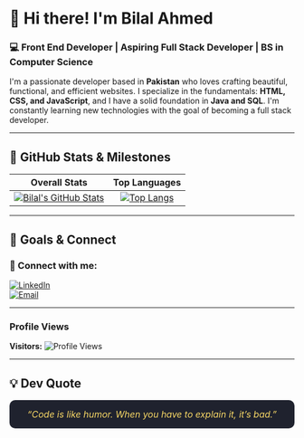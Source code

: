 # 👋 Hi there! I'm Bilal Ahmed

### 💻 Front End Developer | Aspiring Full Stack Developer | BS in Computer Science

I'm a passionate developer based in **Pakistan** who loves crafting beautiful, functional, and efficient websites. I specialize in the fundamentals: **HTML, CSS, and JavaScript**, and I have a solid foundation in **Java and SQL**. I'm constantly learning new technologies with the goal of becoming a full stack developer.

---

## 🚀 GitHub Stats & Milestones

| Overall Stats | Top Languages |
| :---: | :---: |
| [![Bilal's GitHub Stats](https://github-readme-stats.vercel.app/api?username=bilal00999&show_icons=true&theme=radical&hide_border=true)](https://github.com/bilal00999) | [![Top Langs](https://github-readme-stats.vercel.app/api/top-langs/?username=bilal00999&layout=compact&theme=radical&hide_border=true)](https://github.com/bilal00999) |

---

## 🌟 Goals & Connect

### 🔗 Connect with me:
[![LinkedIn](https://img.shields.io/badge/LinkedIn-0077B5?style=for-the-badge&logo=linkedin&logoColor=white)](https://www.linkedin.com/in/bilal-ahmed-b70339292)  
[![Email](https://img.shields.io/badge/Email-D14836?style=for-the-badge&logo=gmail&logoColor=white)](mailto:bilalahmed20051@gmail.com)

---

### Profile Views
**Visitors:** ![Profile Views](https://komarev.com/ghpvc/?username=bilal00999&color=F8D866)  

---

## 💡 Dev Quote
<div align="center" style="background-color:#1F222E; color:#F8D866; padding:15px; border-radius:10px; font-size:16px; font-style:italic;">
“Code is like humor. When you have to explain it, it’s bad.”
</div>
